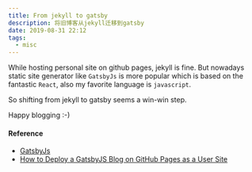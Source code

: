 ```yaml
---
title: From jekyll to gatsby
description: 将旧博客从jekyll迁移到gatsby
date: 2019-08-31 22:12
tags:
  - misc
---
```


While hosting personal site on github pages, jekyll is fine.
But nowadays static site generator like `GatsbyJs` is more popular which
is based on the fantastic `React`, also my favorite language is `javascript`.

So shifting from jekyll to gatsby seems a win-win step.

Happy blogging :-)

#### Reference

- [GatsbyJs](https://www.gatsbyjs.org/)
- [How to Deploy a GatsbyJS Blog on GitHub Pages as a User Site](http://jarednielsen.com/deploy-gatsbyjs-github-pages-user/)

